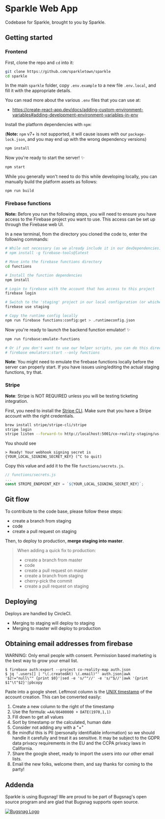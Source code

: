 # Sparkle Web App

Codebase for Sparkle, brought to you by Sparkle.

## Getting started

### Frontend

First, clone the repo and `cd` into it:

```bash
git clone https://github.com/sparkletown/sparkle
cd sparkle
```

In the main `sparkle` folder, copy `.env.example` to a new file `.env.local`, and fill it with the appropriate details.

You can read more about the various `.env` files that you can use at:

- https://create-react-app.dev/docs/adding-custom-environment-variables#adding-development-environment-variables-in-env

Install the platform dependencies with `npm`:

(**Note:** `npm` v7+ is not supported, it will cause issues with our `package-lock.json`, and you may end up with the wrong dependency versions)

```bash
npm install
```

Now you're ready to start the server! ✨

```bash
npm start
```

While you generally won't need to do this while developing locally, you can manually build the platform assets as follows:

```bash
npm run build
```

### Firebase functions

**Note:** Before you run the following steps, you will need to ensure you have access to the Firebase project you want to use. This access can be set up through the Firebase web UI.

In a new terminal, from the directory you cloned the code to, enter the following commands:

```bash
# While not necessary (as we already include it in our devDependencies), you can install the firebase-tools globally if desired
# npm install -g firebase-tools@latest

# Move into the firebase functions directory
cd functions

# Install the function dependencies
npm install

# Login to firebase with the account that has access to this project
firebase login

# Switch to the 'staging' project in our local configuration (or whichever environment you are developing against)
firebase use staging

# Copy the runtime config locally
npm run firebase functions:config:get > .runtimeconfig.json
```

Now you're ready to launch the backend function emulator! ✨

```bash
npm run firebase:emulate-functions

# Or if you don't want to use our helper scripts, you can do this directly:
# firebase emulators:start --only functions
```

**Note**: You might need to emulate the firebase functions locally before the server can properly start. If you have issues using/editing the actual staging functions, try that.


### Stripe

**Note**: Stripe is NOT REQUIRED unless you will be testing ticketing integration.

First, you need to install the [Stripe CLI](https://stripe.com/docs/stripe-cli). Make sure that you have a Stripe account with the right credentials.

```bash
brew install stripe/stripe-cli/stripe
stripe login
stripe listen --forward-to http://localhost:5001/co-reality-staging/us-central1/payment-webhooks
```

You should see

```
> Ready! Your webhook signing secret is {YOUR_LOCAL_SIGNING_SECRET_KEY} (^C to quit)
```

Copy this value and add it to the file `functions/secrets.js`.

```js
// functions/secrets.js
...
const STRIPE_ENDPOINT_KEY = `${YOUR_LOCAL_SIGNING_SECRET_KEY}`;
```

## Git flow

To contribute to the code base, please follow these steps:

- create a branch from staging
- code
- create a pull request on staging

Then, to deploy to production, **merge staging into master**.

> When adding a quick fix to production:
>
> - create a branch from master
> - code
> - create a pull request on master
> - create a branch from staging
> - cherry-pick the commit
> - create a pull request on staging

## Deploying

Deploys are handled by CircleCI.

- Merging to staging will deploy to staging
- Merging to master will deploy to production

## Obtaining email addresses from firebase

WARNING: Only email people with consent. Permission based marketing is the best way to grow your email list.

```
$ firebase auth:export --project co-reality-map auth.json
$ jq '.users[] | "\(.createdAt) \(.email)"' auth.json|awk '$2!="null\"" {print $0}'|sed -e 's/^"//' -e 's/"$//'|awk '{print $1"\t"$2}'|pbcopy
```

Paste into a google sheet. Leftmost column is the [UNIX timestamp](https://en.wikipedia.org/wiki/Unix_time) of the account creation. This can be converted easily:

1. Create a new column to the right of the timestamp
2. Use the formula: `=A4/86400000 + DATE(1970,1,1)`
3. Fill down to get all values
4. Sort by timestamp or the calculated, human date
5. Consider not adding any with a "+"
6. Be mindful this is PII (personally identifiable information) so we should handle it carefully and treat it as sensitive. It may be subject to the GDPR data privacy requirements in the EU and the CCPA privacy laws in California.
7. Share the google sheet, ready to import the users into our other email lists.
8. Email the new folks, welcome them, and say thanks for coming to the party!

## Addenda

Sparkle is using Bugsnag! We are proud to be part of Bugsnag's open source program and are glad that Bugsnag supports open source.

[![Bugsnag Logo](https://avatars3.githubusercontent.com/u/1058895?s=200&v=4)](https://www.bugsnag.com)

